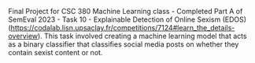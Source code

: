 Final Project for CSC 380 Machine Learning class - Completed Part A of SemEval 2023 - Task 10 - Explainable Detection of Online Sexism (EDOS) (https://codalab.lisn.upsaclay.fr/competitions/7124#learn_the_details-overview).
This task involved creating a machine learning model that acts as a binary classifier that classifies social media posts on whether they contain sexist content or not.
